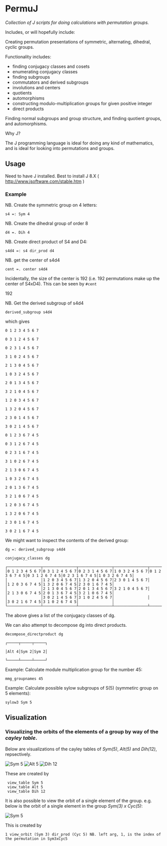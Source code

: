 # PermuJ #

*Collection of J scripts for doing calculations with permutation groups.*

Includes, or will hopefully include:

Creating permutation presentations of symmetric, alternating, dihedral, cyclic
groups.

Functionality includes:
* finding conjugacy classes and cosets
* enumerating conjugacy classes
* finding subgroups
* commutators and derived subgroups
* involutions and centers
* quotients
* automorphisms
* constructing modulo-multiplication groups for given positive integer
* direct products

Finding normal subgroups and group structure, and finding quotient groups, and automorphisms.

Why J?

The J programming language is ideal for doing any kind of mathematics, and is ideal
for looking into permutations and groups.

## Usage ##

Need to have J installed. Best to install J 8.X ( http://www.jsoftware.com/stable.htm )


### Example ###

NB. Create the symmetric group on 4 letters:

`s4 =: Sym 4`

NB. Create the dihedral group of order 8

`d4 =. Dih 4`

NB. Create direct product of S4 and D4:

`s4d4 =: s4 dir_prod d4`

NB. get the center of s4d4

`cent =. center s4d4`

Incidentally, the size of the center is 192 (i.e. 192 permutations make up the center of S4xD4). This can be seen by
`#cent`

192

NB. Get the derived subgroup of s4d4

`derived_subgroup s4d4`

which gives

```
0 1 2 3 4 5 6 7

0 3 1 2 4 5 6 7

0 2 3 1 4 5 6 7

3 1 0 2 4 5 6 7

2 1 3 0 4 5 6 7

1 0 3 2 4 5 6 7

2 0 1 3 4 5 6 7

3 2 1 0 4 5 6 7

1 2 0 3 4 5 6 7

1 3 2 0 4 5 6 7

2 3 0 1 4 5 6 7

3 0 2 1 4 5 6 7

0 1 2 3 6 7 4 5

0 3 1 2 6 7 4 5

0 2 3 1 6 7 4 5

3 1 0 2 6 7 4 5

2 1 3 0 6 7 4 5

1 0 3 2 6 7 4 5

2 0 1 3 6 7 4 5

3 2 1 0 6 7 4 5

1 2 0 3 6 7 4 5

1 3 2 0 6 7 4 5

2 3 0 1 6 7 4 5

3 0 2 1 6 7 4 5
```

We might want to inspect the contents of the derived group:

```dg =: derived_subgroup s4d4```

```conjugacy_classes dg```


```
┌───────────────┬───────────────┬───────────────┬───────────────┬───────────────┬───────────────┬───────────────┬───────────────┐
│0 1 2 3 4 5 6 7│0 3 1 2 4 5 6 7│0 2 3 1 4 5 6 7│1 0 3 2 4 5 6 7│0 1 2 3 6 7 4 5│0 3 1 2 6 7 4 5│0 2 3 1 6 7 4 5│1 0 3 2 6 7 4 5│
│               │1 2 0 3 4 5 6 7│1 3 2 0 4 5 6 7│2 3 0 1 4 5 6 7│               │1 2 0 3 6 7 4 5│1 3 2 0 6 7 4 5│2 3 0 1 6 7 4 5│
│               │2 1 3 0 4 5 6 7│2 0 1 3 4 5 6 7│3 2 1 0 4 5 6 7│               │2 1 3 0 6 7 4 5│2 0 1 3 6 7 4 5│3 2 1 0 6 7 4 5│
│               │3 0 2 1 4 5 6 7│3 1 0 2 4 5 6 7│               │               │3 0 2 1 6 7 4 5│3 1 0 2 6 7 4 5│               │
└───────────────┴───────────────┴───────────────┴───────────────┴───────────────┴───────────────┴───────────────┴───────────────┘
```


The above gives a list of the conjugacy classes of dg.


We can also attempt to decompose dg into direct products.

```decompose_directproduct dg```

```
┌─────┬─────┬─────┐

│Alt 4│Sym 2│Sym 2│

└─────┴─────┴─────┘
```
   
   Example: Calculate module multiplication group for the number 45:
   
   `mmg_groupnames 45`
   
   Example: Calculate possible sylow subgroups of S(5) (symmetirc group on 5 elements):

   `sylow3 Sym 5`


## Visualization ##
  
### Visualizing the orbits of the elements of a group by way of the *cayley table*. ###
  
Below are visualizations of the cayley tables of *Sym(5)*, *Alt(5)* and *Dih(12)*, repsectively.
  
![Sym 5](/sym5.png?raw=true "Sym 5 visualization") ![Alt 5](/alt5.png?raw=true "Alt 5 visualization") ![Dih 12](/dih12.png?raw=true "Dih 12 visualization")
  
  These are created by 
  ```
   view_table Sym 5
   view_table Alt 5
   view_table Dih 12
   ```
  
  It is also possible to view the orbit of a single element of the group. e.g. below is the orbit of a single element in 
  the group *Sym(3) x Cyc(5)*:
  
   ![Sym 5](/orbitSym3xCyc5.png?raw=true "Sym 5 visualization")

This is created by
```
1 view_orbit (Sym 3) dir_prod (Cyc 5) NB. left arg, 1, is the index of the permutation in Sym3xCyc5 
```
